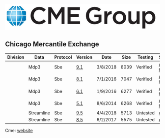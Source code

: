 [![Cme](https://github.com/Open-Markets-Initiative/Directory/blob/master/Logos/Cme.png)](http://www.cmegroup.com/)


## Chicago Mercantile Exchange

|Division | Data | Protocol | Version | Date | Size | Testing | Specification|
|--- | --- | --- | --- | --- | --- | --- | ---|
| | Mdp3 | Sbe | [9.1][Cme.Mdp3.Sbe.v9.1.Dissector] | 3/8/2018 | 8039 | Verified | [url][Cme.Mdp3.Sbe.v9.1.Url] - [xml][Cme.Mdp3.Sbe.v9.1.Xml] - [ftp][Cme.Mdp3.Sbe.v9.1.Ftp]|
| | Mdp3 | Sbe | [8.1][Cme.Mdp3.Sbe.v8.1.Dissector] | 7/1/2016 | 7047 | Verified | [url][Cme.Mdp3.Sbe.v8.1.Url] - [xml][Cme.Mdp3.Sbe.v8.1.Xml] - [ftp][Cme.Mdp3.Sbe.v8.1.Ftp]|
| | Mdp3 | Sbe | [6.1][Cme.Mdp3.Sbe.v6.1.Dissector] | 1/9/2016 | 6277 | Verified | [url][Cme.Mdp3.Sbe.v6.1.Url] - [xml][Cme.Mdp3.Sbe.v6.1.Xml] - [ftp][Cme.Mdp3.Sbe.v6.1.Ftp]|
| | Mdp3 | Sbe | [5.1][Cme.Mdp3.Sbe.v5.1.Dissector] | 8/6/2014 | 6268 | Verified | [url][Cme.Mdp3.Sbe.v5.1.Url] - [xml][Cme.Mdp3.Sbe.v5.1.Xml] - [ftp][Cme.Mdp3.Sbe.v5.1.Ftp]|
| | Streamline | Sbe | [9.5][Cme.Streamline.Sbe.v9.5.Dissector] | 4/4/2018 | 5713 | Untested | [url][Cme.Streamline.Sbe.v9.5.Url] - [xml][Cme.Streamline.Sbe.v9.5.Xml]|
| | Streamline | Sbe | [8.5][Cme.Streamline.Sbe.v8.5.Dissector] | 6/2/2017 | 5575 | Untested | [url][Cme.Streamline.Sbe.v8.5.Url] - [xml][Cme.Streamline.Sbe.v8.5.Xml]|


Cme: [website](http://www.cmegroup.com/ "Go to Chicago Mercantile Exchange")


[Cme.Mdp3.Sbe.v5.1.Dissector]: https://github.com/Open-Markets-Initiative/wireshark-lua/blob/master/Cme/Cme.Mdp3.Sbe.v5.1.Script.Dissector.lua "Chicago Mercantile Exchange 5.1 Wireshark Dissector"
[Cme.Mdp3.Sbe.v5.1.Url]: https://www.cmegroup.com/confluence/display/EPICSANDBOX/CME+MDP+3.0+Market+Data "Specification url"
[Cme.Mdp3.Sbe.v5.1.Xml]: https://github.com/Open-Markets-Initiative/Directory/blob/master/Specifications/Cme/Cme.Mdp3.Sbe.v5.1.xml "Chicago Mercantile Exchange 5.1 Xml"
[Cme.Mdp3.Sbe.v5.1.Ftp]: ftp://ftp.cmegroup.com/SBEFix/Production/Templates "Specification ftp"
[Cme.Mdp3.Sbe.v6.1.Dissector]: https://github.com/Open-Markets-Initiative/wireshark-lua/blob/master/Cme/Cme.Mdp3.Sbe.v6.1.Script.Dissector.lua "Chicago Mercantile Exchange 6.1 Wireshark Dissector"
[Cme.Mdp3.Sbe.v6.1.Url]: https://www.cmegroup.com/confluence/display/EPICSANDBOX/CME+MDP+3.0+Market+Data "Specification url"
[Cme.Mdp3.Sbe.v6.1.Xml]: https://github.com/Open-Markets-Initiative/Directory/blob/master/Specifications/Cme/Cme.Mdp3.Sbe.v6.1.xml "Chicago Mercantile Exchange 6.1 Xml"
[Cme.Mdp3.Sbe.v6.1.Ftp]: ftp://ftp.cmegroup.com/SBEFix/Production/Templates "Specification ftp"
[Cme.Mdp3.Sbe.v8.1.Dissector]: https://github.com/Open-Markets-Initiative/wireshark-lua/blob/master/Cme/Cme.Mdp3.Sbe.v8.1.Script.Dissector.lua "Chicago Mercantile Exchange 8.1 Wireshark Dissector"
[Cme.Mdp3.Sbe.v8.1.Url]: https://www.cmegroup.com/confluence/display/EPICSANDBOX/CME+MDP+3.0+Market+Data "Specification url"
[Cme.Mdp3.Sbe.v8.1.Xml]: https://github.com/Open-Markets-Initiative/Directory/blob/master/Specifications/Cme/Cme.Mdp3.Sbe.v8.1.xml "Chicago Mercantile Exchange 8.1 Xml"
[Cme.Mdp3.Sbe.v8.1.Ftp]: ftp://ftp.cmegroup.com/SBEFix/Production/Templates "Specification ftp"
[Cme.Mdp3.Sbe.v9.1.Dissector]: https://github.com/Open-Markets-Initiative/wireshark-lua/blob/master/Cme/Cme.Mdp3.Sbe.v9.1.Script.Dissector.lua "Chicago Mercantile Exchange 9.1 Wireshark Dissector"
[Cme.Mdp3.Sbe.v9.1.Url]: https://www.cmegroup.com/confluence/display/EPICSANDBOX/CME+MDP+3.0+Market+Data "Specification url"
[Cme.Mdp3.Sbe.v9.1.Xml]: https://github.com/Open-Markets-Initiative/Directory/blob/master/Specifications/Cme/Cme.Mdp3.Sbe.v9.1.xml "Chicago Mercantile Exchange 9.1 Xml"
[Cme.Mdp3.Sbe.v9.1.Ftp]: ftp://ftp.cmegroup.com/SBEFix/Production/Templates "Specification ftp"
[Cme.Streamline.Sbe.v8.5.Dissector]: https://github.com/Open-Markets-Initiative/wireshark-lua/blob/master/Cme/Cme.Streamline.Sbe.v8.5.Script.Dissector.lua "Chicago Mercantile Exchange 8.5 Wireshark Dissector"
[Cme.Streamline.Sbe.v8.5.Url]: https://www.cmegroup.com/confluence/display/EPICSANDBOX/SBE+-+Streamlined+Market+Data "Specification url"
[Cme.Streamline.Sbe.v8.5.Xml]: https://github.com/Open-Markets-Initiative/Directory/blob/master/Specifications/Cme/Cme.Mdp3.Sbe.v9.1.xml "Chicago Mercantile Exchange 8.5 Xml"
[Cme.Streamline.Sbe.v9.5.Dissector]: https://github.com/Open-Markets-Initiative/wireshark-lua/blob/master/Cme/Cme.Streamline.Sbe.v9.5.Script.Dissector.lua "Chicago Mercantile Exchange 9.5 Wireshark Dissector"
[Cme.Streamline.Sbe.v9.5.Url]: https://www.cmegroup.com/confluence/display/EPICSANDBOX/SBE+-+Streamlined+Market+Data "Specification url"
[Cme.Streamline.Sbe.v9.5.Xml]: https://github.com/Open-Markets-Initiative/Directory/blob/master/Specifications/Cme/Cme.Mdp3.Sbe.v9.5.xml "Chicago Mercantile Exchange 9.5 Xml"
